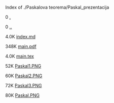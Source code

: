 Index of ./Paskalova teorema/Paskal_prezentacija

0 [.](.)

0 [..](..)

4.0K [index.md](index.md)

348K [main.pdf](main.pdf)

4.0K [main.tex](main.tex)

52K [Paskal1.PNG](Paskal1.PNG)

60K [Paskal2.PNG](Paskal2.PNG)

72K [Paskal3.PNG](Paskal3.PNG)

80K [Paskal.PNG](Paskal.PNG)

